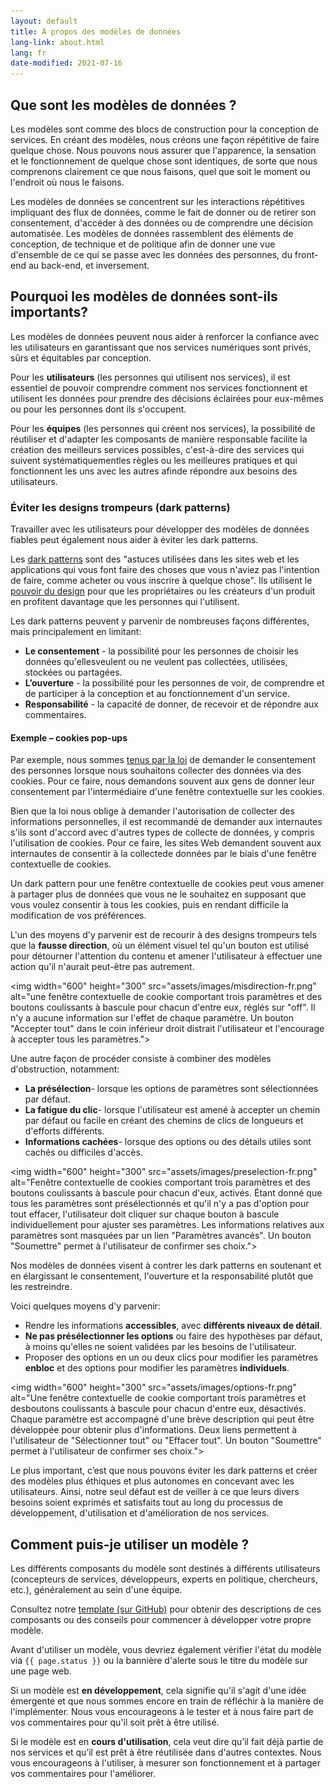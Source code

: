 ```yaml
---
layout: default
title: À propos des modèles de données
lang-link: about.html
lang: fr
date-modified: 2021-07-16
---
```


## Que sont les modèles de données ?

Les modèles sont comme des blocs de construction pour la conception de services.
En créant des modèles, nous créons une façon répétitive de faire quelque chose.
Nous pouvons nous assurer que l'apparence, la sensation et le fonctionnement de quelque chose sont identiques, de sorte que nous comprenons clairement ce que nous faisons, quel que soit le moment ou l'endroit où nous le faisons.

Les modèles de données se concentrent sur les interactions répétitives impliquant des flux de données, comme le fait de donner ou de retirer son consentement, d'accéder à des données ou de comprendre une décision automatisée.
Les modèles de données rassemblent des éléments de conception, de technique et de politique afin de donner une vue d'ensemble de ce qui se passe avec les données des personnes, du front-end au back-end, et inversement.

## Pourquoi les modèles de données sont-ils importants?

Les modèles de données peuvent nous aider à renforcer la confiance avec les utilisateurs en garantissant que nos services numériques sont privés, sûrs et équitables par conception.

Pour les **utilisateurs** (les personnes qui utilisent nos services), il est essentiel de pouvoir comprendre comment nos services fonctionnent et utilisent les données pour prendre des décisions éclairées pour eux-mêmes ou pour les personnes dont ils s'occupent.

Pour les **équipes** (les personnes qui créent nos services), la possibilité de réutiliser et d'adapter les composants de manière responsable facilite la création des meilleurs services possibles, c'est-à-dire des services qui suivent systématiquementles règles ou les meilleures pratiques et qui fonctionnent les uns avec les autres afinde répondre aux besoins des utilisateurs.

### Éviter les designs trompeurs (dark patterns)

Travailler avec les utilisateurs pour développer des modèles de données fiables peut également nous aider à éviter les dark patterns.

Les [dark patterns](https://fr.wikipedia.org/wiki/Dark_pattern) sont des "astuces utilisées dans les sites web et les applications qui vous font faire des choses que vous n'aviez pas l'intention de faire, comme acheter ou vous inscrire à quelque chose".
Ils utilisent le [pouvoir du design](https://dapde.de/en/) pour que les propriétaires ou les créateurs d'un produit en profitent davantage que les personnes qui l'utilisent.

Les dark patterns peuvent y parvenir de nombreuses façons différentes, mais principalement en limitant:

* **Le consentement** - la possibilité pour les personnes de choisir les données qu'ellesveulent ou ne veulent pas collectées, utilisées, stockées ou partagées.
* **L’ouverture** - la possibilité pour les personnes de voir, de comprendre et de participer à la conception et au fonctionnement d'un service.
* **Responsabilité** - la capacité de donner, de recevoir et de répondre aux commentaires.

#### Exemple – cookies pop-ups

Par exemple, nous sommes [tenus par la loi](https://laws-lois.justice.gc.ca/fra/lois/p-21/TexteComplet.html) de demander le consentement des personnes lorsque nous souhaitons collecter des données via des cookies.
Pour ce faire, nous demandons souvent aux gens de donner leur consentement par l'intermédiaire d'une fenêtre contextuelle sur les cookies.

Bien que la loi nous oblige à demander l'autorisation de collecter des informations personnelles, il est recommandé de demander aux internautes s'ils sont d'accord avec d'autres types de collecte de données, y compris l'utilisation de cookies. Pour ce faire, les sites Web demandent souvent aux internautes de consentir à la collectede données par le biais d'une fenêtre contextuelle de cookies.

Un dark pattern pour une fenêtre contextuelle de cookies peut vous amener à partager plus de données que vous ne le souhaitez en supposant que vous voulez consentir à tous les cookies, puis en rendant difficile la modification de vos préférences.

L'un des moyens d'y parvenir est de recourir à des designs trompeurs tels que la **fausse direction**, où un élément visuel tel qu'un bouton est utilisé pour détourner l'attention du contenu et amener l'utilisateur à effectuer une action qu'il n'aurait peut-être pas autrement.

<img width="600" height="300" src="assets/images/misdirection-fr.png" alt="une fenêtre contextuelle de cookie comportant trois paramètres et des boutons coulissants à bascule pour chacun d'entre eux, réglés sur "off". Il n'y a aucune information sur l'effet de chaque paramètre. Un bouton "Accepter tout" dans le coin inférieur droit distrait l'utilisateur et l'encourage à accepter tous les paramètres.">

Une autre façon de procéder consiste à combiner des modèles d'obstruction, notamment:

* **La présélection**- lorsque les options de paramètres sont sélectionnées par défaut.
* **La fatigue du clic**- lorsque l'utilisateur est amené à accepter un chemin par défaut ou facile en créant des chemins de clics de longueurs et d'efforts différents.
* **Informations cachées**- lorsque des options ou des détails utiles sont cachés ou difficiles d'accès.

<img width="600" height="300" src="assets/images/preselection-fr.png" alt="Fenêtre contextuelle de cookies comportant trois paramètres et des boutons coulissants à bascule pour chacun d'eux, activés. Étant donné que tous les paramètres sont présélectionnés et qu'il n'y a pas d'option pour tout effacer, l'utilisateur doit cliquer sur chaque bouton à bascule individuellement pour ajuster ses paramètres. Les informations relatives aux paramètres sont masquées par un lien "Paramètres avancés". Un bouton "Soumettre" permet à l'utilisateur de confirmer ses choix.">

Nos modèles de données visent à contrer les dark patterns en soutenant et en élargissant le consentement, l'ouverture et la responsabilité plutôt que les restreindre.

Voici quelques moyens d'y parvenir:

* Rendre les informations **accessibles**, avec **différents niveaux de détail**.
* **Ne pas présélectionner les options** ou faire des hypothèses par défaut, à moins qu'elles ne soient validées par les besoins de l'utilisateur.
* Proposer des options en un ou deux clics pour modifier les paramètres **enbloc** et des options pour modifier les paramètres **individuels**.

<img width="600" height="300" src="assets/images/options-fr.png" alt="Une fenêtre contextuelle de cookie comportant trois paramètres et desboutons coulissants à bascule pour chacun d'entre eux, désactivés. Chaque paramètre est accompagné d'une brève description qui peut être développée pour obtenir plus d'informations. Deux liens permettent à l'utilisateur de "Sélectionner tout" ou "Effacer tout". Un bouton "Soumettre" permet à l'utilisateur de confirmer ses choix.">

Le plus important, c’est que nous pouvons éviter les dark patterns et créer des modèles plus éthiques et plus autonomes en concevant avec les utilisateurs.
Ainsi, notre seul défaut est de veiller à ce que leurs divers besoins soient exprimés et satisfaits tout au long du processus de développement, d'utilisation et d'amélioration de nos services.

## Comment puis-je utiliser un modèle ?

Les différents composants du modèle sont destinés à différents utilisateurs (concepteurs de services, développeurs, experts en politique, chercheurs, etc.), généralement au sein d'une équipe.

Consultez notre [template (sur GitHub)](https://github.com/DTS-STN/Data-Patterns/blob/main/_patterns/_template.md) pour obtenir des descriptions de ces composants ou des conseils pour commencer à développer votre propre modèle.

Avant d'utiliser un modèle, vous devriez également vérifier l'état du modèle via `{{ page.status }}` ou la bannière d'alerte sous le titre du modèle sur une page web.

Si un modèle est **en développement**, cela signifie qu'il s'agit d'une idée émergente et que nous sommes encore en train de réfléchir à la manière de l'implémenter.
Nous vous encourageons à le tester et à nous faire part de vos commentaires pour qu'il soit prêt à être utilisé.

Si le modèle est en **cours d'utilisation**, cela veut dire qu’il fait déjà partie de nos services et qu’il est prêt à être réutilisée dans d'autres contextes.
Nous vous encourageons à l'utiliser, à mesurer son fonctionnement et à partager vos commentaires pour l'améliorer.
